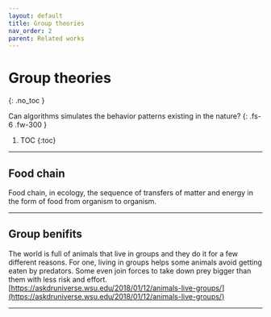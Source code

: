 ```yaml
---
layout: default
title: Group theories
nav_order: 2
parent: Related works
---
```


# Group theories
{: .no_toc }

Can algorithms simulates the behavior patterns existing in the nature?
{: .fs-6 .fw-300 }

1. TOC
{:toc}

---

## Food chain
Food chain, in ecology, the sequence of transfers of matter and energy in the form of food from organism to organism.<br/>

---

## Group benifits
The world is full of animals that live in groups and they do it for a few different reasons. For one, living in groups helps some animals avoid getting eaten by predators. Some even join forces to take down prey bigger than them with less risk and effort. 
[https://askdruniverse.wsu.edu/2018/01/12/animals-live-groups/](https://askdruniverse.wsu.edu/2018/01/12/animals-live-groups/)<br/>

---
